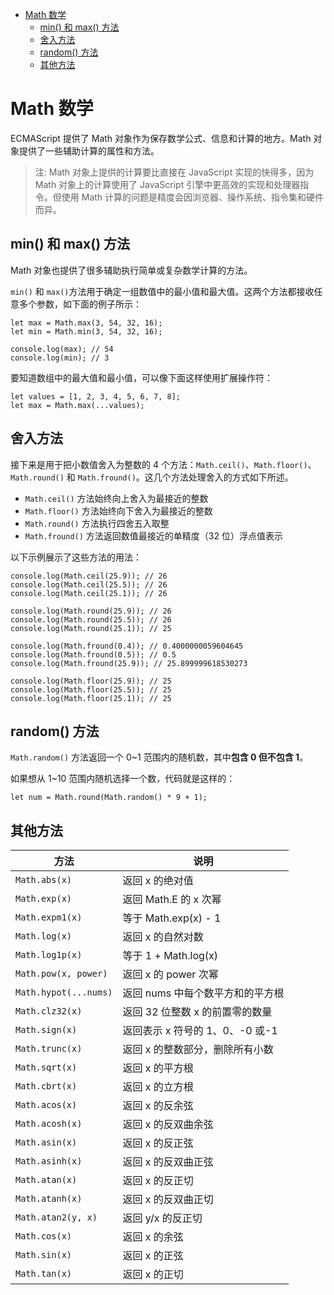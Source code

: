 <!--
 * @Description: Math 数学
 * @Author: shenxh
 * @Date: 2021-12-27 15:04:55
 * @LastEditors: shenxh
 * @LastEditTime: 2021-12-27 16:07:52
-->

- [Math 数学](#math-数学)
  - [min() 和 max() 方法](#min-和-max-方法)
  - [舍入方法](#舍入方法)
  - [random() 方法](#random-方法)
  - [其他方法](#其他方法)

# Math 数学
ECMAScript 提供了 Math 对象作为保存数学公式、信息和计算的地方。Math 对象提供了一些辅助计算的属性和方法。

> 注: Math 对象上提供的计算要比直接在 JavaScript 实现的快得多，因为 Math 对象上的计算使用了 JavaScript 引擎中更高效的实现和处理器指令。但使用 Math 计算的问题是精度会因浏览器、操作系统、指令集和硬件而异。

## min() 和 max() 方法
Math 对象也提供了很多辅助执行简单或复杂数学计算的方法。

`min()` 和 `max()`方法用于确定一组数值中的最小值和最大值。这两个方法都接收任意多个参数，如下面的例子所示：

```
let max = Math.max(3, 54, 32, 16);
let min = Math.min(3, 54, 32, 16);

console.log(max); // 54
console.log(min); // 3 
```

要知道数组中的最大值和最小值，可以像下面这样使用扩展操作符：

```
let values = [1, 2, 3, 4, 5, 6, 7, 8];
let max = Math.max(...values);
```

## 舍入方法
接下来是用于把小数值舍入为整数的 4 个方法：`Math.ceil()`、`Math.floor()`、`Math.round()` 和 `Math.fround()`。这几个方法处理舍入的方式如下所述。
+ `Math.ceil()` 方法始终向上舍入为最接近的整数
+ `Math.floor()` 方法始终向下舍入为最接近的整数
+ `Math.round()` 方法执行四舍五入取整
+ `Math.fround()` 方法返回数值最接近的单精度（32 位）浮点值表示

以下示例展示了这些方法的用法：

```
console.log(Math.ceil(25.9)); // 26
console.log(Math.ceil(25.5)); // 26
console.log(Math.ceil(25.1)); // 26

console.log(Math.round(25.9)); // 26
console.log(Math.round(25.5)); // 26
console.log(Math.round(25.1)); // 25

console.log(Math.fround(0.4)); // 0.4000000059604645
console.log(Math.fround(0.5)); // 0.5
console.log(Math.fround(25.9)); // 25.899999618530273

console.log(Math.floor(25.9)); // 25
console.log(Math.floor(25.5)); // 25
console.log(Math.floor(25.1)); // 25
```

## random() 方法
`Math.random()` 方法返回一个 0~1 范围内的随机数，其中**包含 0 但不包含 1**。

如果想从 1~10 范围内随机选择一个数，代码就是这样的：

```
let num = Math.round(Math.random() * 9 + 1); 
```

## 其他方法
|方法|说明|
|-|-|
|`Math.abs(x)`|返回 x 的绝对值|
|`Math.exp(x)`|返回 Math.E 的 x 次幂|
|`Math.expm1(x)`|等于 Math.exp(x) - 1|
|`Math.log(x)`|返回 x 的自然对数|
|`Math.log1p(x)`|等于 1 + Math.log(x)|
|`Math.pow(x, power)`|返回 x 的 power 次幂|
|`Math.hypot(...nums)`|返回 nums 中每个数平方和的平方根|
|`Math.clz32(x)`|返回 32 位整数 x 的前置零的数量|
|`Math.sign(x)`|返回表示 x 符号的 1、0、-0 或-1|
|`Math.trunc(x)`|返回 x 的整数部分，删除所有小数|
|`Math.sqrt(x)`|返回 x 的平方根|
|`Math.cbrt(x)`|返回 x 的立方根|
|`Math.acos(x)`|返回 x 的反余弦|
|`Math.acosh(x)`|返回 x 的反双曲余弦|
|`Math.asin(x)`|返回 x 的反正弦|
|`Math.asinh(x)`|返回 x 的反双曲正弦|
|`Math.atan(x)`|返回 x 的反正切|
|`Math.atanh(x)`|返回 x 的反双曲正切|
|`Math.atan2(y, x)`|返回 y/x 的反正切|
|`Math.cos(x)`|返回 x 的余弦|
|`Math.sin(x)`|返回 x 的正弦|
|`Math.tan(x)`|返回 x 的正切|
